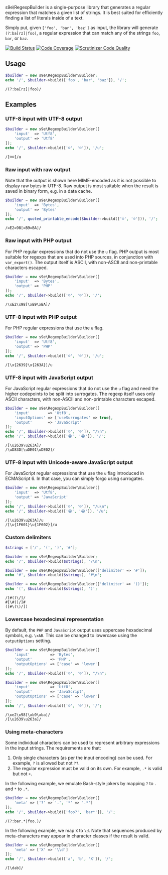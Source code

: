 s9e\RegexpBuilder is a single-purpose library that generates a regular expression that matches a given list of strings. It is best suited for efficiently finding a list of literals inside of a text.

Simply put, given `['foo', 'bar', 'baz']` as input, the library will generate `(?:ba[rz]|foo)`, a regular expression that can match any of the strings `foo`, `bar`, or `baz`.

[![Build Status](https://api.travis-ci.org/s9e/RegexpBuilder.svg?branch=master)](https://travis-ci.org/s9e/RegexpBuilder)
[![Code Coverage](https://scrutinizer-ci.com/g/s9e/RegexpBuilder/badges/coverage.png?b=master)](https://scrutinizer-ci.com/g/s9e/RegexpBuilder/?branch=master)
[![Scrutinizer Code Quality](https://scrutinizer-ci.com/g/s9e/RegexpBuilder/badges/quality-score.png?b=master)](https://scrutinizer-ci.com/g/s9e/RegexpBuilder/?branch=master)


## Usage

```php
$builder = new s9e\RegexpBuilder\Builder;
echo '/', $builder->build(['foo', 'bar', 'baz']), '/';
```
```
/(?:ba[rz]|foo)/
```


## Examples

### UTF-8 input with UTF-8 output

```php
$builder = new s9e\RegexpBuilder\Builder([
	'input'  => 'Utf8',
	'output' => 'Utf8'
]);
echo '/', $builder->build(['☺', '☹']), '/u';
```
```
/[☹☺]/u
```


### Raw input with raw output

Note that the output is shown here MIME-encoded as it is not possible to display raw bytes in UTF-8. Raw output is most suitable when the result is saved in binary form, e.g. in a data cache.

```php
$builder = new s9e\RegexpBuilder\Builder([
	'input'  => 'Bytes',
	'output' => 'Bytes'
]);
echo '/', quoted_printable_encode($builder->build(['☺', '☹'])), '/';
```
```
/=E2=98[=B9=BA]/
```


### Raw input with PHP output

For PHP regular expressions that do not use the `u` flag. PHP output is most suitable for regexps that are used into PHP sources, in conjunction with `var_export()`. The output itself is ASCII, with non-ASCII and non-printable characters escaped.

```php
$builder = new s9e\RegexpBuilder\Builder([
	'input'  => 'Bytes',
	'output' => 'PHP'
]);
echo '/', $builder->build(['☺', '☹']), '/';
```
```
/\xE2\x98[\xB9\xBA]/
```


### UTF-8 input with PHP output

For PHP regular expressions that use the `u` flag.

```php
$builder = new s9e\RegexpBuilder\Builder([
	'input'  => 'Utf8',
	'output' => 'PHP'
]);
echo '/', $builder->build(['☺', '☹']), '/u';
```
```
/[\x{2639}\x{263A}]/u
```


### UTF-8 input with JavaScript output

For JavaScript regular expressions that do not use the `u` flag and need the higher codepoints to be split into surrogates. The regexp itself uses only ASCII characters, with non-ASCII and non-printable characters escaped.

```php
$builder = new s9e\RegexpBuilder\Builder([
	'input'        => 'Utf8',
	'inputOptions' => ['useSurrogates' => true],
	'output'       => 'JavaScript'
]);
echo '/', $builder->build(['☺', '☹']), "/\n";
echo '/', $builder->build(['😁', '😂']), '/';
```
```
/[\u2639\u263A]/
/\uD83D[\uDE01\uDE02]/
```


### UTF-8 input with Unicode-aware JavaScript output

For JavaScript regular expressions that use the `u` flag introduced in ECMAScript 6. In that case, you can simply forgo using surrogates.

```php
$builder = new s9e\RegexpBuilder\Builder([
	'input'  => 'Utf8',
	'output' => 'JavaScript'
]);
echo '/', $builder->build(['☺', '☹']), "/u\n";
echo '/', $builder->build(['😁', '😂']), '/u';
```
```
/[\u2639\u263A]/u
/[\u{1F601}\u{1F602}]/u
```


### Custom delimiters

```php
$strings = ['/', '(', ')', '#'];

$builder = new s9e\RegexpBuilder\Builder;
echo '/', $builder->build($strings), "/\n";

$builder = new s9e\RegexpBuilder\Builder(['delimiter' => '#']);
echo '#', $builder->build($strings), "#\n";

$builder = new s9e\RegexpBuilder\Builder(['delimiter' => '()']);
echo '(', $builder->build($strings), ')';
```
```
/[#()\/]/
#[\#()/]#
([#\(\)/])
```


### Lowercase hexadecimal representation

By default, the `PHP` and `JavaScript` output uses uppercase hexadecimal symbols, e.g. `\xAB`. This can be changed to lowercase using the `outputOptions` setting.

```php
$builder = new s9e\RegexpBuilder\Builder([
	'input'         => 'Bytes',
	'output'        => 'PHP',
	'outputOptions' => ['case' => 'lower']
]);
echo '/', $builder->build(['☺', '☹']), "/\n";

$builder = new s9e\RegexpBuilder\Builder([
	'input'         => 'Utf8',
	'output'        => 'JavaScript',
	'outputOptions' => ['case' => 'lower']
]);
echo '/', $builder->build(['☺', '☹']), '/';
```
```
/\xe2\x98[\xb9\xba]/
/[\u2639\u263a]/
```


### Using meta-characters

Some individual characters can be used to represent arbitrary expressions in the input strings. The requirements are that:

 1. Only single characters (as per the input encoding) can be used. For example, `?` is allowed but not `??`.
 2. The regular expression must be valid on its own. For example, `.*` is valid but not `+`.

In the following example, we emulate Bash-style jokers by mapping `?` to `.` and `*` to `.*`.

```php
$builder = new s9e\RegexpBuilder\Builder([
	'meta' => ['?' => '.', '*' => '.*']
]);
echo '/', $builder->build(['foo?', 'bar*']), '/';
```
```
/(?:bar.*|foo.)/
```

In the following example, we map `X` to `\d`. Note that sequences produced by meta-characters may appear in character classes if the result is valid.

```php
$builder = new s9e\RegexpBuilder\Builder([
	'meta' => ['X' => '\\d']
]);
echo '/', $builder->build(['a', 'b', 'X']), '/';
```
```
/[\dab]/
```
